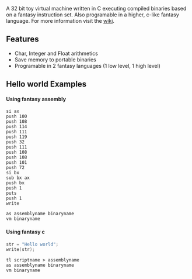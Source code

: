 A 32 bit toy virtual machine written in C executing compiled binaries based on a fantasy instruction set. Also programable in a higher, c-like fantasy language. For more information visit the [wiki](https://github.com/zarat/vm/wiki).

## Features
* Char, Integer and Float arithmetics
* Save memory to portable binaries
* Programable in 2 fantasy languages (1 low level, 1 high level)

## Hello world Examples

#### Using fantasy assembly

```Assembly
si ax
push 100
push 108
push 114
push 111
push 119
push 32
push 111
push 108
push 108
push 101
push 72
si bx
sub bx ax
push bx
push 1
puts
push 1
write
```

```
as assemblyname binaryname
vm binaryname
```

#### Using fantasy c

```C
str = "Hello world";
write(str);
```

```
tl scriptname > assemblyname
as assemblyname binaryname
vm binaryname
```
